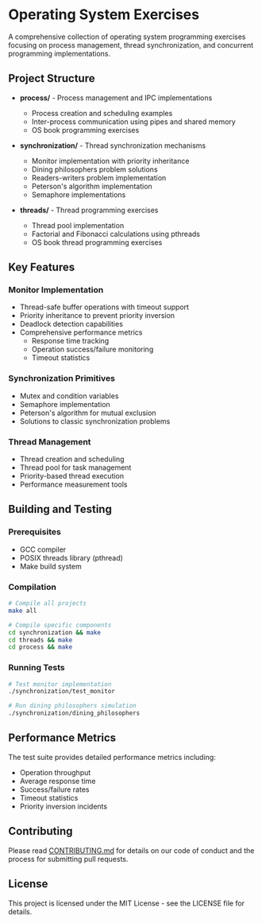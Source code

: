# Operating System Exercises

A comprehensive collection of operating system programming exercises focusing on process management, thread synchronization, and concurrent programming implementations.

## Project Structure

- **process/** - Process management and IPC implementations
  - Process creation and scheduling examples
  - Inter-process communication using pipes and shared memory
  - OS book programming exercises

- **synchronization/** - Thread synchronization mechanisms
  - Monitor implementation with priority inheritance
  - Dining philosophers problem solutions
  - Readers-writers problem implementation
  - Peterson's algorithm implementation
  - Semaphore implementations

- **threads/** - Thread programming exercises
  - Thread pool implementation
  - Factorial and Fibonacci calculations using pthreads
  - OS book thread programming exercises

## Key Features

### Monitor Implementation
- Thread-safe buffer operations with timeout support
- Priority inheritance to prevent priority inversion
- Deadlock detection capabilities
- Comprehensive performance metrics
  - Response time tracking
  - Operation success/failure monitoring
  - Timeout statistics

### Synchronization Primitives
- Mutex and condition variables
- Semaphore implementation
- Peterson's algorithm for mutual exclusion
- Solutions to classic synchronization problems

### Thread Management
- Thread creation and scheduling
- Thread pool for task management
- Priority-based thread execution
- Performance measurement tools

## Building and Testing

### Prerequisites
- GCC compiler
- POSIX threads library (pthread)
- Make build system

### Compilation
```bash
# Compile all projects
make all

# Compile specific components
cd synchronization && make
cd threads && make
cd process && make
```

### Running Tests
```bash
# Test monitor implementation
./synchronization/test_monitor

# Run dining philosophers simulation
./synchronization/dining_philosophers
```

## Performance Metrics

The test suite provides detailed performance metrics including:
- Operation throughput
- Average response time
- Success/failure rates
- Timeout statistics
- Priority inversion incidents

## Contributing

Please read [CONTRIBUTING.md](CONTRIBUTING.md) for details on our code of conduct and the process for submitting pull requests.

## License

This project is licensed under the MIT License - see the LICENSE file for details.
